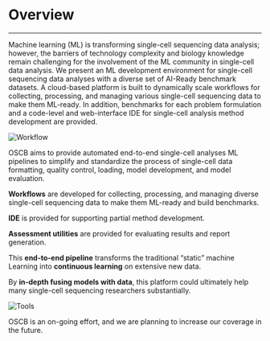 # Overview

--------------------------------------------------------------------------------


Machine learning (ML) is transforming single-cell sequencing data analysis; however, the barriers of technology complexity and biology knowledge remain challenging for the involvement of the ML community in single-cell data analysis. We present an ML development environment for single-cell sequencing data analyses with a diverse set of AI-Ready benchmark datasets. A cloud-based platform is built to dynamically scale workflows for collecting, processing, and managing various single-cell sequencing data to make them ML-ready. In addition, benchmarks for each problem formulation and a code-level and web-interface IDE for single-cell analysis method development are provided. 


![Workflow](https://oscb.missouri.edu/assets/30e6000a-5e6f-440f-bec5-5c7ceb256c55)

OSCB aims to provide automated end-to-end single-cell analyses ML pipelines to simplify and standardize the process of single-cell data formatting, quality control, loading, model development, and model evaluation. 


**Workflows** are developed for collecting, processing, and managing diverse single-cell sequencing data to make them ML-ready and build benchmarks.

**IDE** is provided for supporting partial method development.

**Assessment utilities** are provided for evaluating results and report generation.

This **end-to-end pipeline** transforms the traditional “static” machine Learning into **continuous learning** on extensive new data.


By **in-depth fusing models with data**, this platform could ultimately help many single-cell sequencing researchers substantially.

 
![Tools](https://oscb.missouri.edu/assets/c18ffb2a-814f-452c-921b-e399b99c41b4)


OSCB is an on-going effort, and we are planning to increase our coverage in the future.